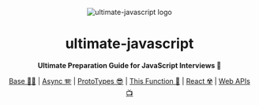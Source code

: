 <div align="center">

![ultimate-javascript logo](https://em-content.zobj.net/thumbs/240/apple/325/glowing-star_1f31f.png)

# ultimate-javascript

**Ultimate Preparation Guide for JavaScript Interviews 🌟**

[Base 🏋🏼](./base/README.md) | [Async 🪗](./async/README.md) | [ProtoTypes 😎](./proto-types/README.md) | [This Function 🫦](./this-function/README.md) | [React ☢️](./react/README.md) | [Web APIs 📺](./web-apis/README.md)

</div>
